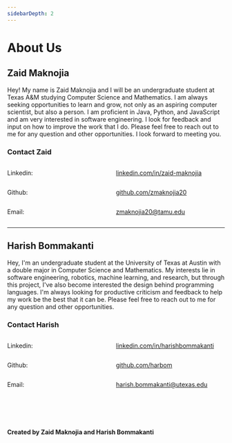 ```yaml
---
sidebarDepth: 2
---
```

# About Us

## Zaid Maknojia
Hey! My name is Zaid Maknojia and I will be an undergraduate student at Texas A&M studying Computer Science and Mathematics. I am always seeking opportunities to learn and grow, not only as an aspiring computer scientist, but also a person. I am proficient in Java, Python, and JavaScript and am very interested in software engineering. I look for feedback and input on how to improve the work that I do. Please feel free to reach out to me for any question and other opportunities. I look forward to meeting you.

### Contact Zaid
<div style="display: flex; align-items:baseline">
<p style= 'width: 50%'>Linkedin:</p>
<a href="https://linkedin.com/in/zaid-maknojia" target="_blank">linkedin.com/in/zaid-maknojia</a>
</div>

<div style="display: flex; align-items:baseline">
<p style= 'width: 50%'>Github:</p>
<a href="https://github.com/zmaknojia20" target="_blank">github.com/zmaknojia20</a>
</div>

<div style="display: flex; align-items:baseline">
<p style= 'width: 50%'>Email:</p>
<a href="mailto: zmaknojia20@tamu.edu">zmaknojia20@tamu.edu</a>
</div>

<hr>

## Harish Bommakanti
Hey, I'm an undergraduate student at the University of Texas at Austin with a double major in Computer Science and Mathematics. My interests lie in software engineering, robotics, machine learning, and research, but through this project, I've also become interested the design behind programming languages. I'm always looking for productive criticism and feedback to help my work be the best that it can be. Please feel free to reach out to me for any question and other opportunities.

### Contact Harish
<div style="display: flex; align-items:baseline">
<p style= 'width: 50%'>Linkedin:</p>
<a href="https://linkedin.com/in/harishbommakanti" target="_blank">linkedin.com/in/harishbommakanti</a>
</div>

<div style="display: flex; align-items:baseline">
<p style= 'width: 50%'>Github:</p>
<a href="https://github.com/harbom" target="_blank">github.com/harbom</a>
</div>

<div style="display: flex; align-items:baseline">
<p style= 'width: 50%'>Email:</p>
<a href="mailto: harish.bommakanti@utexas.edu">harish.bommakanti@utexas.edu</a>
</div>

<br><br><br>

**Created by Zaid Maknojia and Harish Bommakanti**